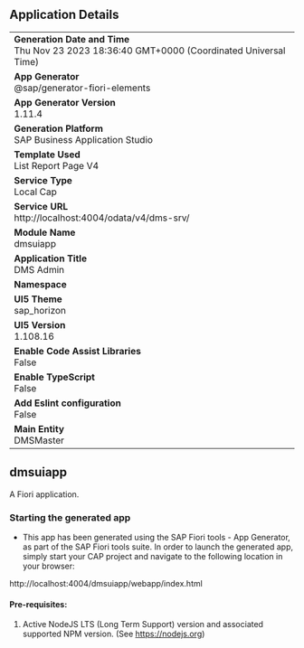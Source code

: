 ## Application Details
|               |
| ------------- |
|**Generation Date and Time**<br>Thu Nov 23 2023 18:36:40 GMT+0000 (Coordinated Universal Time)|
|**App Generator**<br>@sap/generator-fiori-elements|
|**App Generator Version**<br>1.11.4|
|**Generation Platform**<br>SAP Business Application Studio|
|**Template Used**<br>List Report Page V4|
|**Service Type**<br>Local Cap|
|**Service URL**<br>http://localhost:4004/odata/v4/dms-srv/
|**Module Name**<br>dmsuiapp|
|**Application Title**<br>DMS Admin|
|**Namespace**<br>|
|**UI5 Theme**<br>sap_horizon|
|**UI5 Version**<br>1.108.16|
|**Enable Code Assist Libraries**<br>False|
|**Enable TypeScript**<br>False|
|**Add Eslint configuration**<br>False|
|**Main Entity**<br>DMSMaster|

## dmsuiapp

A Fiori application.

### Starting the generated app

-   This app has been generated using the SAP Fiori tools - App Generator, as part of the SAP Fiori tools suite.  In order to launch the generated app, simply start your CAP project and navigate to the following location in your browser:

http://localhost:4004/dmsuiapp/webapp/index.html

#### Pre-requisites:

1. Active NodeJS LTS (Long Term Support) version and associated supported NPM version.  (See https://nodejs.org)


